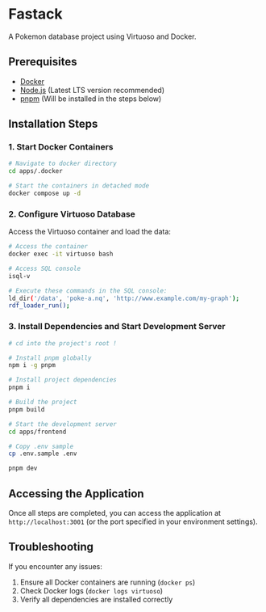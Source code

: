# Fastack

A Pokemon database project using Virtuoso and Docker.

## Prerequisites

- [Docker](https://docs.docker.com/get-docker/)
- [Node.js](https://nodejs.org/) (Latest LTS version recommended)
- [pnpm](https://pnpm.io/) (Will be installed in the steps below)

## Installation Steps

### 1. Start Docker Containers

```bash
# Navigate to docker directory
cd apps/.docker

# Start the containers in detached mode
docker compose up -d
```

### 2. Configure Virtuoso Database

Access the Virtuoso container and load the data:

```bash
# Access the container
docker exec -it virtuoso bash

# Access SQL console
isql-v

# Execute these commands in the SQL console:
ld_dir('/data', 'poke-a.nq', 'http://www.example.com/my-graph');
rdf_loader_run();
```

### 3. Install Dependencies and Start Development Server

```bash
# cd into the project's root !

# Install pnpm globally
npm i -g pnpm

# Install project dependencies
pnpm i

# Build the project
pnpm build

# Start the development server
cd apps/frontend

# Copy .env sample
cp .env.sample .env

pnpm dev
```

## Accessing the Application

Once all steps are completed, you can access the application at `http://localhost:3001` (or the port specified in your environment settings).

## Troubleshooting

If you encounter any issues:

1. Ensure all Docker containers are running (`docker ps`)
2. Check Docker logs (`docker logs virtuoso`)
3. Verify all dependencies are installed correctly
